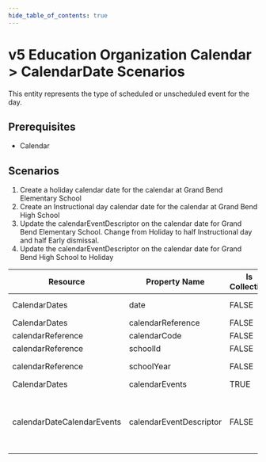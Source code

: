 ```yaml
---
hide_table_of_contents: true
---
```


# v5 Education Organization Calendar > CalendarDate Scenarios

This entity represents the type of scheduled or unscheduled event for the day.

## Prerequisites

* Calendar

## Scenarios

1. Create a holiday calendar date for the calendar at Grand Bend Elementary
   School
2. Create an Instructional day calendar date for the calendar at Grand Bend High
   School
3. Update the calendarEventDescriptor on the calendar date for Grand Bend
   Elementary School. Change from Holiday to half Instructional day and half
   Early dismissal.
4. Update the calendarEventDescriptor on the calendar date for Grand Bend High
   School to Holiday

| Resource                   | Property Name           | Is Collection | Data Type               | Required | Scenario 1: POST             | Scenario 2: POST             | Scenario 3: PUT                                                   | Scenario 4: PUT              |
| -------------------------- | ----------------------- | ------------- | ----------------------- | -------- | ---------------------------- | ---------------------------- | ----------------------------------------------------------------- | ---------------------------- |
| CalendarDates              | date                    | FALSE         | date                    | REQUIRED | 9/16/\[Current School Year\] | 9/16/\[Current School Year\] | 9/16/\[Current School Year\]                                      | 9/16/\[Current School Year\] |
| CalendarDates              | calendarReference       | FALSE         | calendarReference       | REQUIRED |                              |                              |                                                                   |                              |
| calendarReference          | calendarCode            | FALSE         | int                     | REQUIRED | 107SS111111                  | IEP001                       | 107SS111111                                                       | IEP001                       |
| calendarReference          | schoolId                | FALSE         | integer                 | REQUIRED | 255901107                    | 255901001                    | 255901107                                                         | 255901001                    |
| calendarReference          | schoolYear              | FALSE         | int                     | REQUIRED | \[Current School Year\]      | \[Current School Year\]      | \[Current School Year\]                                           | \[Current School Year\]      |
| CalendarDates              | calendarEvents          | TRUE          | CalendarEvent\[\]       | REQUIRED |                              |                              |                                                                   |                              |
| calendarDateCalendarEvents | calendarEventDescriptor | FALSE         | calendarEventDescriptor | REQUIRED | Holiday                      | Instructional Day            | Instructional day &<br/>Student late arrival<br/>/early dismissal | Holiday                      |
